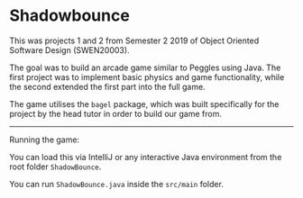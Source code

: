 # Shadowbounce

This was projects 1 and 2 from Semester 2 2019 of Object Oriented Software Design (SWEN20003).

The goal was to build an arcade game similar to Peggles using Java. The first project was to implement basic physics and game functionality, while the second extended the first part into the full game.

The game utilises the `bagel` package, which was built specifically for the project by the head tutor in order to build our game from. 

---
Running the game:

You can load this via IntelliJ or any interactive Java environment from the root folder `ShadowBounce`.

You can run `ShadowBounce.java` inside the `src/main` folder.
